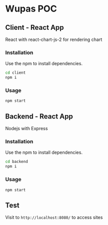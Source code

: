 # Wupas POC

## Client - React App

React with react-chart-js-2 for rendering chart

### Installation

Use the npm to install dependencies.

```bash
cd client
npm i
```

### Usage

```
npm start
```

## Backend - React App

Nodejs with Express

### Installation

Use the npm to install dependencies.

```bash
cd backend
npm i
```

### Usage

```
npm start
```

## Test

Visit to `http://localhost:8080/` to access sites
